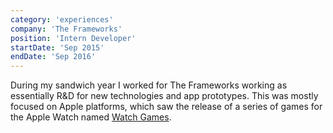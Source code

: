 ```yaml
---
category: 'experiences'
company: 'The Frameworks'
position: 'Intern Developer'
startDate: 'Sep 2015'
endDate: 'Sep 2016'
---
```


During my sandwich year I worked for The Frameworks working as essentially R&D for new technologies and app prototypes. This was mostly focused on Apple platforms, which saw the release of a series of games for the Apple Watch named [Watch Games](https://apps.apple.com/us/app/watch-games/id1056954483). 

